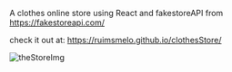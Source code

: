 A clothes online store using React and fakestoreAPI from https://fakestoreapi.com/

check it out at: https://ruimsmelo.github.io/clothesStore/

![theStoreImg](https://github.com/RuiMSMelo/clothesStore/assets/128095678/5496634f-fb56-4f58-a250-8b0432da0e18)
